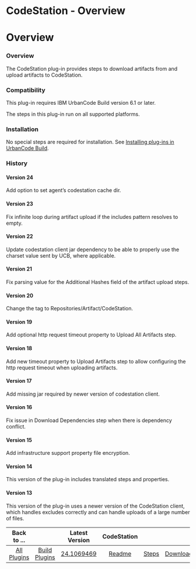 
CodeStation - Overview
======================

# Overview


### Overview




The CodeStation plug-in provides steps to download artifacts from and upload artifacts to CodeStation.

### Compatibility

This plug-in requires IBM UrbanCode Build version 6.1 or later.

The steps in this plug-in run on all supported platforms.

### Installation

No special steps are required for installation. See [Installing plug-ins in UrbanCode Build](http://www-01.ibm.com/support/knowledgecenter/#!/SS8NMD_6.1.1/com.ibm.ucbuild.doc/topics/plugin_ch.html "Installing plug-ins in UrbanCode Build").

### History

#### Version 24

Add option to set agent’s codestation cache dir.

#### Version 23

Fix infinite loop during artifact upload if the includes pattern resolves to empty.

#### Version 22

Update codestation client jar dependency to be able to properly use the charset value sent by UCB, where applicable.

#### Version 21

Fix parsing value for the Additional Hashes field of the artifact upload steps.

#### Version 20

Change the tag to Repositories/Artifact/CodeStation.

#### Version 19

Add optional http request timeout property to Upload All Artifacts step.

#### Version 18

Add new timeout property to Upload Artifacts step to allow configuring the http request timeout when uploading artifacts.

#### Version 17

Add missing jar required by newer version of codestation client.

#### Version 16

Fix issue in Download Dependencies step when there is dependency conflict.

#### Version 15

Add infrastructure support property file encryption.

#### Version 14

This version of the plug-in includes translated steps and properties.

#### Version 13

This version of the plug-in uses a newer version of the CodeStation client, which handles excludes correctly and can handle uploads of a large number of files.


|Back to ...||Latest Version|CodeStation |||
| :---: | :---: | :---: | :---: | :---: | :---: |
|[All Plugins](../../index.md)|[Build Plugins](../README.md)|[24.1069469](https://raw.githubusercontent.com/UrbanCode/IBM-UCB-PLUGINS/main/files/CodeStation/codestation-24.1069469.zip)|[Readme](README.md)|[Steps](steps.md)|[Downloads](downloads.md)|
